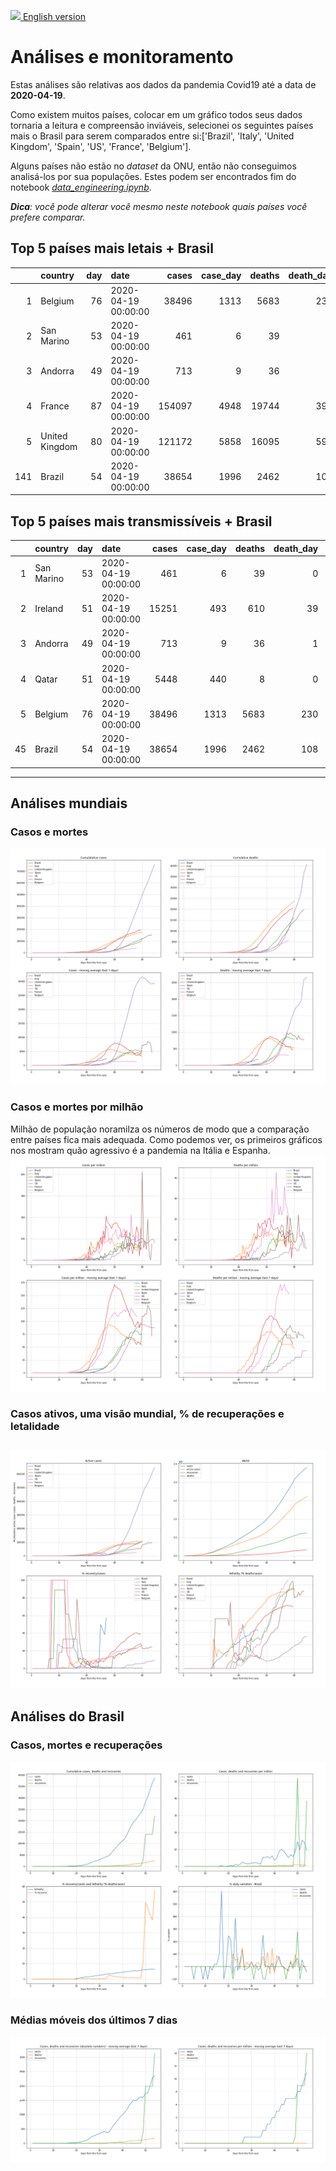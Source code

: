 [<img src="https://raw.githubusercontent.com/NovelCOVID/API/master/assets/flags/gb.png" width="30"  /> English version](README_WORLD_EN.md)

# **Análises e monitoramento**
Estas análises são relativas aos dados da pandemia Covid19 até a data de **2020-04-19**.

Como existem muitos países, colocar em um gráfico todos seus dados tornaria a leitura e compreensão inviáveis, selecionei os seguintes países mais o Brasil para serem comparados entre si:['Brazil', 'Italy', 'United Kingdom', 'Spain', 'US', 'France', 'Belgium'].

Alguns países não estão no *dataset* da ONU, então não conseguimos analisá-los por sua populações. Estes podem ser encontrados fim do notebook *[data_engineering.ipynb](../data_engineering.ipynb)*.

***Dica**: você pode alterar você mesmo neste notebook quais países você prefere comparar.*

## Top 5 países mais letais + Brasil
|     | country        |   day | date                |   cases |   case_day |   deaths |   death_day |   cases_million |   deaths_million |   avg7_cases_million |   avg7_deaths_million |   avg7_recoveries_million |
|----:|:---------------|------:|:--------------------|--------:|-----------:|---------:|------------:|----------------:|-----------------:|---------------------:|----------------------:|--------------------------:|
|   1 | Belgium        |    76 | 2020-04-19 00:00:00 |   38496 |       1313 |     5683 |         230 |           113.8 |             19.9 |                  109 |                    25 |                        28 |
|   2 | San Marino     |    53 | 2020-04-19 00:00:00 |     461 |          6 |       39 |           0 |           177.2 |              0   |                  442 |                    16 |                        29 |
|   3 | Andorra        |    49 | 2020-04-19 00:00:00 |     713 |          9 |       36 |           1 |           116.7 |             13   |                  138 |                    12 |                       198 |
|   4 | France         |    87 | 2020-04-19 00:00:00 |  154097 |       4948 |    19744 |         399 |            76   |              6.1 |                   71 |                    11 |                        21 |
|   5 | United Kingdom |    80 | 2020-04-19 00:00:00 |  121172 |       5858 |    16095 |         597 |            86.7 |              8.8 |                   76 |                    11 |                         0 |
| 141 | Brazil         |    54 | 2020-04-19 00:00:00 |   38654 |       1996 |     2462 |         108 |             9.5 |              0.5 |                   11 |                     0 |                        14 |


 ## Top 5 países mais transmissíveis + Brasil
|    | country    |   day | date                |   cases |   case_day |   deaths |   death_day |   cases_million |   deaths_million |   avg7_cases_million |   avg7_deaths_million |   avg7_recoveries_million |
|---:|:-----------|------:|:--------------------|--------:|-----------:|---------:|------------:|----------------:|-----------------:|---------------------:|----------------------:|--------------------------:|
|  1 | San Marino |    53 | 2020-04-19 00:00:00 |     461 |          6 |       39 |           0 |           177.2 |              0   |                  442 |                    16 |                        29 |
|  2 | Ireland    |    51 | 2020-04-19 00:00:00 |   15251 |        493 |      610 |          39 |           101   |              8   |                  163 |                     8 |                         1 |
|  3 | Andorra    |    49 | 2020-04-19 00:00:00 |     713 |          9 |       36 |           1 |           116.7 |             13   |                  138 |                    12 |                       198 |
|  4 | Qatar      |    51 | 2020-04-19 00:00:00 |    5448 |        440 |        8 |           0 |           155.4 |              0   |                  124 |                     0 |                        12 |
|  5 | Belgium    |    76 | 2020-04-19 00:00:00 |   38496 |       1313 |     5683 |         230 |           113.8 |             19.9 |                  109 |                    25 |                        28 |
| 45 | Brazil     |    54 | 2020-04-19 00:00:00 |   38654 |       1996 |     2462 |         108 |             9.5 |              0.5 |                   11 |                     0 |                        14 |
----------------------
## Análises mundiais
### Casos e mortes
![](world_cases_deaths.png)

 ### Casos e mortes por milhão
Milhão de população noramilza os números de modo que a comparação entre países fica mais adequada. Como podemos ver, os primeiros gráficos nos mostram quão agressivo é a pandemia na Itália e Espanha.
![](world_cases_deaths_million.png)

 ### Casos ativos, uma visão mundial, % de recuperações e letalidade
![](world_active_cases_percentages.png)
----------------------
## Análises do Brasil


 ### Casos, mortes e recuperações
![](brazil_number_million_variation.png)

 ### Médias móveis dos últimos 7 dias
![](brazil_movingAvg.png)